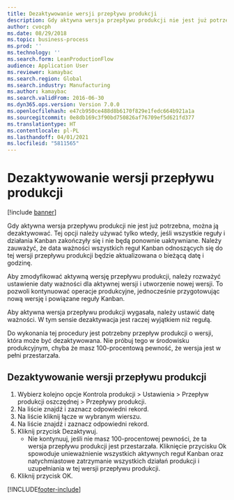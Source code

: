 ```yaml
---
title: Dezaktywowanie wersji przepływu produkcji
description: Gdy aktywna wersja przepływu produkcji nie jest już potrzebna, można ją dezaktywować.
author: cvocph
ms.date: 08/29/2018
ms.topic: business-process
ms.prod: ''
ms.technology: ''
ms.search.form: LeanProductionFlow
audience: Application User
ms.reviewer: kamaybac
ms.search.region: Global
ms.search.industry: Manufacturing
ms.author: kamaybac
ms.search.validFrom: 2016-06-30
ms.dyn365.ops.version: Version 7.0.0
ms.openlocfilehash: e47cb950ce488d8b6170f829e1fedc664b921a1a
ms.sourcegitcommit: 0e8db169c3f90bd750826af76709ef5d621fd377
ms.translationtype: HT
ms.contentlocale: pl-PL
ms.lasthandoff: 04/01/2021
ms.locfileid: "5811565"
---
```

# <a name="deactivate-a-production-flow-version"></a>Dezaktywowanie wersji przepływu produkcji

[!include [banner](../../includes/banner.md)]

Gdy aktywna wersja przepływu produkcji nie jest już potrzebna, można ją dezaktywować. Tej opcji należy używać tylko wtedy, jeśli wszystkie reguły i działania Kanban zakończyły się i nie będą ponownie uaktywniane. Należy zauważyć, że data ważności wszystkich reguł Kanban odnoszących się do tej wersji przepływu produkcji będzie aktualizowana o bieżącą datę i godzinę. 

Aby zmodyfikować aktywną wersję przepływu produkcji, należy rozważyć ustawienie daty ważności dla aktywnej wersji i utworzenie nowej wersji. To pozwoli kontynuować operacje produkcyjne, jednocześnie przygotowując nową wersję i powiązane reguły Kanban. 

Aby aktywna wersja przepływu produkcji wygasała, należy ustawić datę ważności. W tym sensie dezaktywacja jest raczej wyjątkiem niż regułą. 

Do wykonania tej procedury jest potrzebny przepływ produkcji o wersji, która może być dezaktywowana. Nie próbuj tego w środowisku produkcyjnym, chyba że masz 100-procentową pewność, że wersja jest w pełni przestarzała.


## <a name="deactivate-a-production-flow-version"></a>Dezaktywowanie wersji przepływu produkcji
1. Wybierz kolejno opcje Kontrola produkcji > Ustawienia > Przepływ produkcji oszczędnej > Przepływy produkcji.
2. Na liście znajdź i zaznacz odpowiedni rekord.
3. Na liście kliknij łącze w wybranym wierszu.
4. Na liście znajdź i zaznacz odpowiedni rekord.
5. Kliknij przycisk Dezaktywuj.
    * Nie kontynuuj, jeśli nie masz 100-procentowej pewności, że ta wersja przepływu produkcji jest przestarzała. Kliknięcie przycisku Ok spowoduje unieważnienie wszystkich aktywnych reguł Kanban oraz natychmiastowe zatrzymanie wszystkich działań produkcji i uzupełniania w tej wersji przepływu produkcji.  
6. Kliknij przycisk OK.



[!INCLUDE[footer-include](../../../includes/footer-banner.md)]